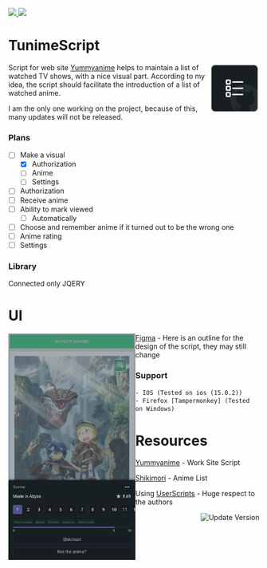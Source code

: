 <p align="left">
    <a href="https://github.com/MaximKolpak/TunimeScript">
        <img src="https://img.shields.io/badge/version-0.0.2-green.svg" />
    </a>
    <a href="https://github.com/quoid/userscripts">
        <img src="https://img.shields.io/badge/GitHub-userscripts-lightgrey?style=flat&logo=github" />
    </a>
</p>

# TunimeScript

<img src="https://raw.githubusercontent.com/MaximKolpak/TunimeScript/main/resources/Icon.png" align="right"
     alt="Logo by TunimeScript (Anoncer)" width="100" height="100">
Script for web site [Yummyanime](https://yummyanime.club/) helps to maintain a list of watched TV shows, with a nice visual part. 
According to my idea, the script should facilitate the introduction of a list of watched anime.

I am the only one working on the project, because of this, many updates will not be released.

### Plans
- [ ] Make a visual
    - [X] Authorization
    - [ ] Anime
    - [ ] Settings
- [ ] Authorization
- [ ] Receive anime
- [ ] Ability to mark viewed
    - [ ] Automatically
- [ ] Choose and remember anime if it turned out to be the wrong one
- [ ] Anime rating
- [ ] Settings

### Library

Connected only JQERY

# UI

<img src="https://raw.githubusercontent.com/MaximKolpak/TunimeScript/main/resources/Iphone.png" align="left" alt="Iphone Preview" width="255" height="454">

[Figma](https://www.figma.com/file/I40RIkkz2KXRTohaHVuBFf/Tunime-Script-IOS?node-id=0%3A1) - Here is an outline for the design of the script, they may still change

### Support
    - IOS (Tested on ios (15.0.2))
    - Firefox [Tampermonkey] (Tested on Windows) 

# Resources

[Yummyanime](https://yummyanime.club) - Work Site Script

[Shikimori](https://shikimori.one) - Anime List

Using [UserScripts](https://github.com/quoid/userscripts) - Huge respect to the authors

<img src="https://raw.githubusercontent.com/MaximKolpak/TunimeScript/main/resources/video.gif" align="right" alt="Update Version" height="454">

